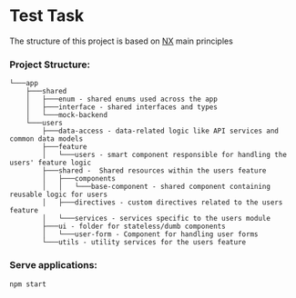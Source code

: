 # Test Task

The structure of this project is based on [NX][NX] main principles


### Project Structure:
```
└───app
    ├───shared
    │   ├───enum - shared enums used across the app
    │   ├───interface - shared interfaces and types
    │   └───mock-backend
    └───users
        ├───data-access - data-related logic like API services and common data models
        ├───feature 
        │   └───users - smart component responsible for handling the users' feature logic
        ├───shared -  Shared resources within the users feature
        │   ├───components
        │   │   └───base-component - shared component containing reusable logic for users
        │   ├───directives - custom directives related to the users feature
        │   └───services - services specific to the users module
        ├───ui - folder for stateless/dumb components
        │   └───user-form - Component for handling user forms
        └───utils - utility services for the users feature
```

[nx]: https://nx.dev/


### Serve applications:
```bash
npm start
```
